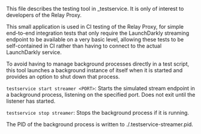 
This file describes the testing tool in _testservice. It is only of interest to developers of the Relay Proxy.

This small application is used in CI testing of the Relay Proxy, for simple end-to-end integration tests that only require the LaunchDarkly streaming endpoint to be available on a very basic level, allowing these tests to be self-contained in CI rather than having to connect to the actual LaunchDarkly service.

To avoid having to manage background processes directly in a test script, this tool launches a background instance of itself when it is started and provides an option to shut down that process.

`testservice start streamer <PORT>`: Starts the simulated stream endpoint in a background process, listening on the specified port. Does not exit until the listener has started.

`testservice stop streamer`: Stops the background process if it is running.

The PID of the background process is written to ./.testservice-streamer.pid.
